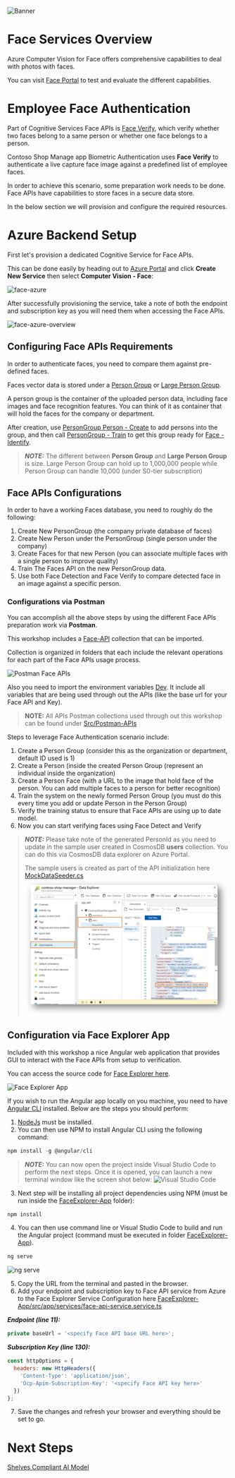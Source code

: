![Banner](Assets/Banner.png)

# Face Services Overview

Azure Computer Vision for Face offers comprehensive capabilities to deal with photos with faces.

You can visit [Face Portal](https://azure.microsoft.com/en-us/services/cognitive-services/face/) to test and evaluate the different capabilities.

# Employee Face Authentication

Part of Cognitive Services Face APIs is [Face Verify](https://westus.dev.cognitive.microsoft.com/docs/services/563879b61984550e40cbbe8d/operations/563879b61984550f3039523a), which verify whether two faces belong to a same person or whether one face belongs to a person.

Contoso Shop Manage app Biometric Authentication uses **Face Verify** to authenticate a live capture face image against a predefined list of employee faces.

In order to achieve this scenario, some preparation work needs to be done. Face APIs have capabilities to store faces in a secure data store.

In the below section we will provision and configure the required resources.

# Azure Backend Setup

First let's provision a dedicated Cognitive Service for Face APIs.

This can be done easily by heading out to [Azure Portal](https://portal.azure.com) and click **Create New Service** then select **Computer Vision - Face**:

![face-azure](Assets/face-azure.png)

After successfully provisioning the service, take a note of both the endpoint and subscription key as you will need them when accessing the Face APIs.

![face-azure-overview](Assets/face-azure-overview.png)

## Configuring Face APIs Requirements

In order to authenticate faces, you need to compare them against pre-defined faces.

Faces vector data is stored under a [Person Group](https://westus.dev.cognitive.microsoft.com/docs/services/563879b61984550e40cbbe8d/operations/563879b61984550f30395244) or [Large Person Group](https://westus.dev.cognitive.microsoft.com/docs/services/563879b61984550e40cbbe8d/operations/599acdee6ac60f11b48b5a9d).

A person group is the container of the uploaded person data, including face images and face recognition features. You can think of it as container that will hold the faces for the company or department.

After creation, use [PersonGroup Person - Create](https://westus.dev.cognitive.microsoft.com/docs/services/563879b61984550e40cbbe8d/operations/563879b61984550f3039523c) to add persons into the group, and then call [PersonGroup - Train](https://westus.dev.cognitive.microsoft.com/docs/services/563879b61984550e40cbbe8d/operations/563879b61984550f30395249) to get this group ready for [Face - Identify](https://westus.dev.cognitive.microsoft.com/docs/services/563879b61984550e40cbbe8d/operations/563879b61984550f30395239).

>***NOTE:*** The different between **Person Group** and **Large Person Group** is size. Large Person Group can hold up to 1,000,000 people while Person Group can handle 10,000 (under S0-tier subscription)

## Face APIs Configurations

In order to have a working Faces database, you need to roughly do the following:

1. Create New PersonGroup (the company private database of faces)
2. Create New Person under the PersonGroup (single person under the company)
3. Create Faces for that new Person (you can associate multiple faces with a single person to improve quality)
4. Train The Faces API on the new PersonGroup data.
5. Use both Face Detection and Face Verify to compare detected face in an image against a specific person.

### Configurations via Postman

You can accomplish all the above steps by using the different Face APIs preparation work via **Postman**.

This workshop includes a [Face-API](../../Src/Postman-APIs/Face%20API.postman_collection.json) collection that can be imported.

Collection is organized in folders that each include the relevant operations for each part of the Face APIs usage process.

![Postman Face APIs](Assets/face-postman.png)

Also you need to import the environment variables [Dev](../../Src/Postman-APIs/Dev.postman_environment.json). It include all variables that are being used through out the APIs (like the base url for your Face API and Key).

>**NOTE:** All APIs Postman collections used through out this workshop can be found under [Src/Postman-APIs](../../Src/Postman-APIs)

Steps to leverage Face Authentication scenario include:

1. Create a Person Group (consider this as the organization or department, default ID used is 1)
2. Create a Person (inside the created Person Group (represent an individual inside the organization)
3. Create a Person Face (with a URL to the image that hold face of the person. You can add multiple faces to a person for better recognition)
4. Train the system on the newly formed Person Group (you must do this every time you add or update Person in the Person Group)
5. Verify the training status to ensure that Face APIs are using up to date model.
6. Now you can start verifying faces using Face Detect and Verify

>***NOTE:*** Please take note of the generated PersonId as you need to update in the sample user created in CosmosDB **users** collection. You can do this via CosmosDB data explorer on Azure Portal.
>
>The sample users is created as part of the API initialization here [MockDataSeeder.cs](../../Src/Backend/Contoso.CognitivePipeline.API/Mocks/MockDataSeeder.cs)
>![cosmosdb-users](Assets/cosmosdb-users.png)

## Configuration via Face Explorer App

Included with this workshop a nice Angular web application that provides GUI to interact with the Face APIs from setup to verification.

You can access the source code for [Face Explorer here](../../Src/FaceExplorer-App).

![Face Explorer App](Assets/face-explorer-app.png)

If you wish to run the Angular app locally on you machine, you need to have [Angular CLI](https://cli.angular.io/) installed. Below are the steps you should perform:

1. [NodeJs](https://nodejs.org/en/) must be installed.
2. You can then use NPM to install Angular CLI using the following command:

```js
npm install -g @angular/cli
```

>***NOTE:*** You can now open the project inside Visual Studio Code to perform the next steps. Once it is opened, you can launch a new terminal window like the screen shot below:
![Visual Studio Code](Assets/face-explorer-terminal.png)

3. Next step will be installing all project dependencies using NPM (must be run inside the [FaceExplorer-App](../../Src/FaceExplorer-App) folder):

```js
npm install
```

4. You can then use command line or Visual Studio Code to build and run the Angular project (command must be executed in folder [FaceExplorer-App](../../Src/FaceExplorer-App)).

```js
ng serve
```

![ng serve](Assets/face-explorer-ng-serve.png)

5. Copy the URL from the terminal and pasted in the browser.
6. Add your endpoint and subscription key to Face API service from Azure to the Face Explorer Service Configuration here [FaceExplorer-App/src/app/services/face-api-service.service.ts](../../Src/FaceExplorer-App/src/app/services/face-api-service.service.ts)

***Endpoint (line 11):***

```js
private baseUrl = '<specify Face API base URL here>';
```

***Subscription Key (line 130):***

```js
const httpOptions = {
  headers: new HttpHeaders({
    'Content-Type': 'application/json',
    'Ocp-Apim-Subscription-Key': '<specify Face API key here>'
  })
};
```

7. Save the changes and refresh your browser and everything should be set to go.

# Next Steps

[Shelves Compliant AI Model](../05-CognitiveServices-CustomVision)